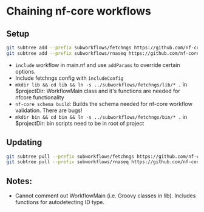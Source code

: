 # Chaining nf-core workflows

## Setup

```bash
git subtree add --prefix subworkflows/fetchngs https://github.com/nf-core/fetchngs master --squash
git subtree add --prefix subworkflows/rnaseq https://github.com/nf-core/rnaseq master --squash
```

- `include` workflow in main.nf and use `addParams` to override certain options.
- Include fetchngs config with `includeConfig`
- `mkdir lib && cd lib && ln -s ../subworkflows/fetchngs/lib/* .` in $projectDir: WorkflowMain class and it's functions are needed for nfcore functionality
- `nf-core schema build`: Builds the schema needed for nf-core workflow validation. There are bugs!
- `mkdir bin && cd bin && ln -s ../subworkflows/fetchngs/bin/* .` in $projectDir: bin scripts need to be in root of project

## Updating

```bash
git subtree pull --prefix subworkflows/fetchngs https://github.com/nf-core/fetchngs master --squash
git subtree pull --prefix subworkflows/rnaseq https://github.com/nf-core/rnaseq master --squash
```

## Notes:

- Cannot comment out WorkflowMain (i.e. Groovy classes in lib). Includes functions for autodetecting ID type.